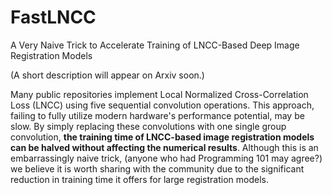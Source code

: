 # FastLNCC
A Very Naive Trick to Accelerate Training of LNCC-Based Deep Image Registration Models

(A short description will appear on Arxiv soon.)

Many public repositories implement Local Normalized Cross-Correlation Loss (LNCC) using five sequential convolution operations. This approach, failing to fully utilize modern hardware's performance potential, may be slow. By simply replacing these convolutions with one single group convolution, **the training time of LNCC-based image registration models can be halved without affecting the numerical results**. Although this is an embarrassingly naive trick, (anyone who had Programming 101 may agree?) we believe it is worth sharing with the community due to the significant reduction in training time it offers for large registration models.
